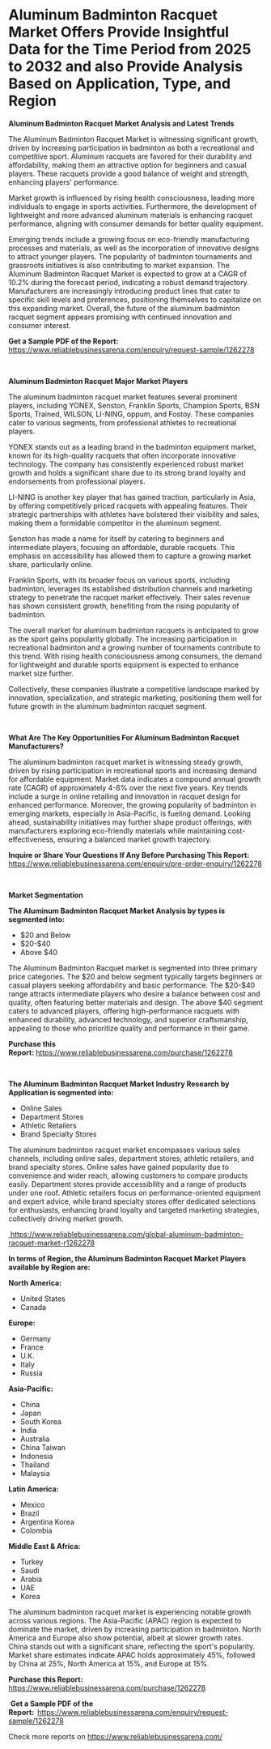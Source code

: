 <p><h1>Aluminum Badminton Racquet Market Offers Provide Insightful Data for the Time Period from 2025 to 2032 and also Provide Analysis Based on Application, Type, and Region</h1></p><p><strong>Aluminum Badminton Racquet Market Analysis and Latest Trends</strong></p>
<p><p>The Aluminum Badminton Racquet Market is witnessing significant growth, driven by increasing participation in badminton as both a recreational and competitive sport. Aluminum racquets are favored for their durability and affordability, making them an attractive option for beginners and casual players. These racquets provide a good balance of weight and strength, enhancing players' performance.</p><p>Market growth is influenced by rising health consciousness, leading more individuals to engage in sports activities. Furthermore, the development of lightweight and more advanced aluminum materials is enhancing racquet performance, aligning with consumer demands for better quality equipment. </p><p>Emerging trends include a growing focus on eco-friendly manufacturing processes and materials, as well as the incorporation of innovative designs to attract younger players. The popularity of badminton tournaments and grassroots initiatives is also contributing to market expansion. The Aluminum Badminton Racquet Market is expected to grow at a CAGR of 10.2% during the forecast period, indicating a robust demand trajectory. Manufacturers are increasingly introducing product lines that cater to specific skill levels and preferences, positioning themselves to capitalize on this expanding market. Overall, the future of the aluminum badminton racquet segment appears promising with continued innovation and consumer interest.</p></p>
<p><strong>Get a Sample PDF of the Report:&nbsp;</strong> <a href="https://www.reliablebusinessarena.com/enquiry/request-sample/1262278?utm_campaign=3346&utm_medium=2&utm_source=Github&utm_content=ia&utm_term=04042025&utm_id=aluminum-badminton-racquet">https://www.reliablebusinessarena.com/enquiry/request-sample/1262278</a></p>
<p>&nbsp;</p>
<p><strong>Aluminum Badminton Racquet Major Market Players</strong></p>
<p><p>The aluminum badminton racquet market features several prominent players, including YONEX, Senston, Franklin Sports, Champion Sports, BSN Sports, Trained, WILSON, LI-NING, oppum, and Fostoy. These companies cater to various segments, from professional athletes to recreational players.</p><p>YONEX stands out as a leading brand in the badminton equipment market, known for its high-quality racquets that often incorporate innovative technology. The company has consistently experienced robust market growth and holds a significant share due to its strong brand loyalty and endorsements from professional players.</p><p>LI-NING is another key player that has gained traction, particularly in Asia, by offering competitively priced racquets with appealing features. Their strategic partnerships with athletes have bolstered their visibility and sales, making them a formidable competitor in the aluminum segment.</p><p>Senston has made a name for itself by catering to beginners and intermediate players, focusing on affordable, durable racquets. This emphasis on accessibility has allowed them to capture a growing market share, particularly online.</p><p>Franklin Sports, with its broader focus on various sports, including badminton, leverages its established distribution channels and marketing strategy to penetrate the racquet market effectively. Their sales revenue has shown consistent growth, benefiting from the rising popularity of badminton.</p><p>The overall market for aluminum badminton racquets is anticipated to grow as the sport gains popularity globally. The increasing participation in recreational badminton and a growing number of tournaments contribute to this trend. With rising health consciousness among consumers, the demand for lightweight and durable sports equipment is expected to enhance market size further.</p><p>Collectively, these companies illustrate a competitive landscape marked by innovation, specialization, and strategic marketing, positioning them well for future growth in the aluminum badminton racquet segment.</p></p>
<p>&nbsp;</p>
<p><strong>What Are The Key Opportunities For Aluminum Badminton Racquet Manufacturers?</strong></p>
<p><p>The aluminum badminton racquet market is witnessing steady growth, driven by rising participation in recreational sports and increasing demand for affordable equipment. Market data indicates a compound annual growth rate (CAGR) of approximately 4-6% over the next five years. Key trends include a surge in online retailing and innovation in racquet design for enhanced performance. Moreover, the growing popularity of badminton in emerging markets, especially in Asia-Pacific, is fueling demand. Looking ahead, sustainability initiatives may further shape product offerings, with manufacturers exploring eco-friendly materials while maintaining cost-effectiveness, ensuring a balanced market growth trajectory.</p></p>
<p><strong>Inquire or Share Your Questions If Any Before Purchasing This Report:</strong> <a href="https://www.reliablebusinessarena.com/enquiry/pre-order-enquiry/1262278?utm_campaign=3346&utm_medium=2&utm_source=Github&utm_content=ia&utm_term=04042025&utm_id=aluminum-badminton-racquet">https://www.reliablebusinessarena.com/enquiry/pre-order-enquiry/1262278</a></p>
<p>&nbsp;</p>
<p><strong>Market Segmentation</strong></p>
<p><strong>The Aluminum Badminton Racquet Market Analysis by types is segmented into:</strong></p>
<p><ul><li>$20 and Below</li><li>$20-$40</li><li>Above $40</li></ul></p>
<p><p>The Aluminum Badminton Racquet market is segmented into three primary price categories. The $20 and below segment typically targets beginners or casual players seeking affordability and basic performance. The $20-$40 range attracts intermediate players who desire a balance between cost and quality, often featuring better materials and design. The above $40 segment caters to advanced players, offering high-performance racquets with enhanced durability, advanced technology, and superior craftsmanship, appealing to those who prioritize quality and performance in their game.</p></p>
<p><strong>Purchase this Report:&nbsp;</strong><a href="https://www.reliablebusinessarena.com/purchase/1262278?utm_campaign=3346&utm_medium=2&utm_source=Github&utm_content=ia&utm_term=04042025&utm_id=aluminum-badminton-racquet">https://www.reliablebusinessarena.com/purchase/1262278</a></p>
<p>&nbsp;</p>
<p><strong>The Aluminum Badminton Racquet Market Industry Research by Application is segmented into:</strong></p>
<p><ul><li>Online Sales</li><li>Department Stores</li><li>Athletic Retailers</li><li>Brand Specialty Stores</li></ul></p>
<p><p>The aluminum badminton racquet market encompasses various sales channels, including online sales, department stores, athletic retailers, and brand specialty stores. Online sales have gained popularity due to convenience and wider reach, allowing customers to compare products easily. Department stores provide accessibility and a range of products under one roof. Athletic retailers focus on performance-oriented equipment and expert advice, while brand specialty stores offer dedicated selections for enthusiasts, enhancing brand loyalty and targeted marketing strategies, collectively driving market growth.</p></p>
<p><a href="https://www.reliablebusinessarena.com/global-aluminum-badminton-racquet-market-r1262278?utm_campaign=3346&utm_medium=2&utm_source=Github&utm_content=ia&utm_term=04042025&utm_id=aluminum-badminton-racquet">&nbsp;https://www.reliablebusinessarena.com/global-aluminum-badminton-racquet-market-r1262278</a></p>
<p><strong>In terms of Region, the Aluminum Badminton Racquet Market Players available by Region are:</strong></p>
<p>
    <p> <strong> North America: </strong>
        <ul>
            <li>United States</li>
            <li>Canada</li>
        </ul>
        </p> 
    <p> <strong> Europe: </strong>
        <ul>
            <li>Germany</li>
            <li>France</li>
            <li>U.K.</li>
            <li>Italy</li>
            <li>Russia</li>
        </ul>
        </p> 
    <p> <strong> Asia-Pacific: </strong>
        <ul>
            <li>China</li>
            <li>Japan</li>
            <li>South Korea</li>
            <li>India</li>
            <li>Australia</li>
            <li>China Taiwan</li>
            <li>Indonesia</li>
            <li>Thailand</li>
            <li>Malaysia</li>
        </ul>
        </p> 
    <p> <strong> Latin America: </strong>
        <ul>
            <li>Mexico</li>
            <li>Brazil</li>
            <li>Argentina Korea</li>
            <li>Colombia</li>
        </ul>
        </p> 
    <p> <strong> Middle East & Africa: </strong>
        <ul>
            <li>Turkey</li>
            <li>Saudi</li>
            <li>Arabia</li>
            <li>UAE</li>
            <li>Korea</li>
        </ul>
    </p>
    </p>
<p><p>The aluminum badminton racquet market is experiencing notable growth across various regions. The Asia-Pacific (APAC) region is expected to dominate the market, driven by increasing participation in badminton. North America and Europe also show potential, albeit at slower growth rates. China stands out with a significant share, reflecting the sport's popularity. Market share estimates indicate APAC holds approximately 45%, followed by China at 25%, North America at 15%, and Europe at 15%.</p></p>
<p><strong>Purchase this Report: </strong><a href="https://www.reliablebusinessarena.com/purchase/1262278?utm_campaign=3346&utm_medium=2&utm_source=Github&utm_content=ia&utm_term=04042025&utm_id=aluminum-badminton-racquet">https://www.reliablebusinessarena.com/purchase/1262278</a></p>
<p>&nbsp;<strong>Get a Sample PDF of the Report:&nbsp;&nbsp;</strong><a href="https://www.reliablebusinessarena.com/enquiry/request-sample/1262278?utm_campaign=3346&utm_medium=2&utm_source=Github&utm_content=ia&utm_term=04042025&utm_id=aluminum-badminton-racquet">https://www.reliablebusinessarena.com/enquiry/request-sample/1262278</a></p>
<p><strong></strong></p>
<p>Check more reports on <a href="https://www.reliablebusinessarena.com/?utm_campaign=3346&utm_medium=2&utm_source=Github&utm_content=ia&utm_term=04042025&utm_id=aluminum-badminton-racquet">https://www.reliablebusinessarena.com/</a></p>
